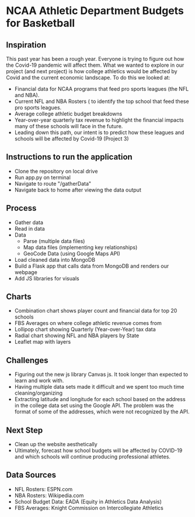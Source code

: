 # NCAA Athletic Department Budgets for Basketball

## Inspiration
This past year has been a rough year. Everyone is trying to figure out how the Covid-19 pandemic will affect them.
What we wanted to explore in our project (and next project) is how college athletics would be affected by Covid and the current economic landscape.
To do this we looked at:
 * Financial data for NCAA programs that feed pro sports leagues (the NFL and NBA).  
 * Current NFL and NBA Rosters ( to identify the top school that feed these pro sports leagues.
 * Average college athletic budget breakdowns
 * Year-over-year quarterly tax revenue to highlight the financial impacts many of these schools will face in the future. 
 * Leading down this path, our intent is to predict how these leagues and schools will be affected by Covid-19 (Project 3)

## Instructions to run the application
 * Clone the repository on local drive
 * Run app.py on terminal
 * Navigate to route "/gatherData"
 * Navigate back to home after viewing the data output

## Process
 * Gather data
 * Read in data
 * Data
    * Parse (multiple data files)
    * Map data files (implementing key relationships)
    * GeoCode Data (using Google Maps API)
 * Load cleaned data into MongoDB
 * Build a Flask app that calls data from MongoDB and renders our webpage
 * Add JS libraries for visuals

## Charts
 * Combination chart shows player count and financial data for top 20 schools
 * FBS Averages on where college athletic revenue comes from
 * Lollipop chart showing Quarterly (Year-over-Year) tax data
 * Radial chart showing NFL and NBA players by State
 * Leaflet map with layers

## Challenges
 * Figuring out the new js library Canvas js. It took longer than expected to learn and work with.
 * Having multiple data sets made it difficult and we spent too much time cleaning/organizing
 * Extracting latitude and longitude for each school based on the address in the college data set using the Google API. The problem was the format of some of the addresses, which were not recognized by the API.

## Next Step
 * Clean up the website aesthetically
 * Ultimately, forecast how school budgets will be affected by COVID-19 and which schools will continue producing professional athletes.

## Data Sources
 * NFL Rosters: ESPN.com
 * NBA Rosters: Wikipedia.com
 * School Budget Data: EADA (Equity in Athletics Data Analysis)
 * FBS Averages: Knight Commission on Intercollegiate Athletics
